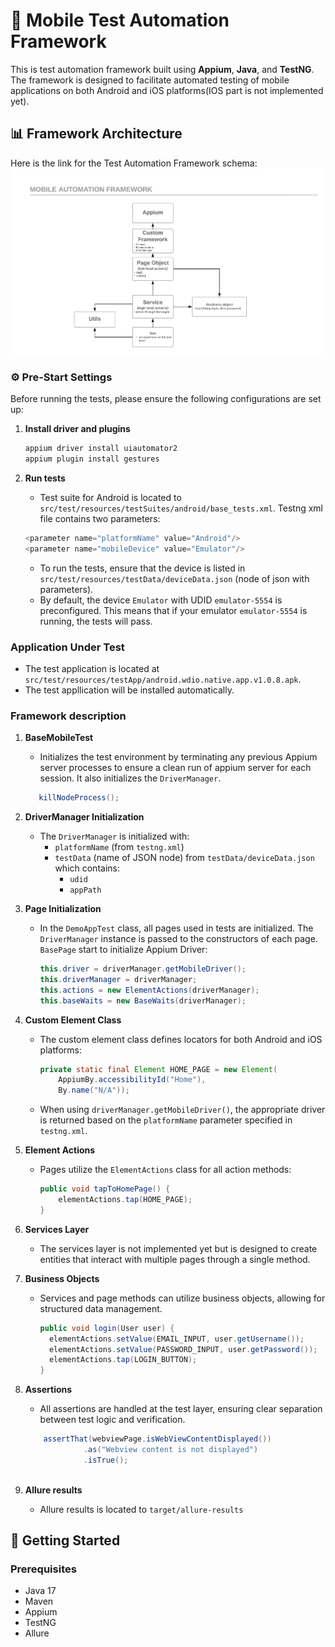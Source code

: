 # 📱 Mobile Test Automation Framework

This is test automation framework built using **Appium**, **Java**, and **TestNG**. The framework is designed to facilitate automated testing of mobile applications on both Android and iOS platforms(IOS part is not implemented yet).

## 📊 Framework Architecture

Here is the link for the Test Automation Framework schema:
![Mobile Framework Layers](src/test/resources/images/mobile_framework_layers.png)

### ⚙️ Pre-Start Settings

Before running the tests, please ensure the following configurations are set up:

1. **Install driver and plugins**
   ```java
   appium driver install uiautomator2
   appium plugin install gestures
      ```
  
2. **Run tests**
    - Test suite for Android is located to `src/test/resources/testSuites/android/base_tests.xml`. Testng xml file contains two parameters:
    ```java
    <parameter name="platformName" value="Android"/>
    <parameter name="mobileDevice" value="Emulator"/>
      ```
    - To run the tests, ensure that the device is listed in `src/test/resources/testData/deviceData.json` (node of json with parameters). 
    - By default, the device `Emulator` with UDID `emulator-5554` is preconfigured. This means that if your emulator `emulator-5554` is running, the tests will pass.

### Application Under Test
   - The test application is located at `src/test/resources/testApp/android.wdio.native.app.v1.0.8.apk`.
   - The test appllication will be installed automatically.

### Framework description

1. **BaseMobileTest**
    - Initializes the test environment by terminating any previous Appium server processes to ensure a clean run of appium server for each session. It also initializes the `DriverManager`.
     ```java
        killNodeProcess();
      ```

2. **DriverManager Initialization**
    - The `DriverManager` is initialized with:
        - `platformName` (from `testng.xml`)
        - `testData` (name of JSON node) from `testData/deviceData.json` which contains:
            - `udid`
            - `appPath`

3. **Page Initialization**
    - In the `DemoAppTest` class, all pages used in tests are initialized. The `DriverManager` instance is passed to the constructors of each page. `BasePage` start to initialize Appium Driver:
      ```java
      this.driver = driverManager.getMobileDriver();
      this.driverManager = driverManager;
      this.actions = new ElementActions(driverManager);
      this.baseWaits = new BaseWaits(driverManager);
      ```

4. **Custom Element Class**
    - The custom element class defines locators for both Android and iOS platforms:
      ```java
      private static final Element HOME_PAGE = new Element(
          AppiumBy.accessibilityId("Home"),
          By.name("N/A"));
      ```
    - When using `driverManager.getMobileDriver()`, the appropriate driver is returned based on the `platformName` parameter specified in `testng.xml`.

5. **Element Actions**
    - Pages utilize the `ElementActions` class for all action methods:
      ```java
      public void tapToHomePage() {
          elementActions.tap(HOME_PAGE);
      }
      ```

6. **Services Layer**
    - The services layer is not implemented yet but is designed to create entities that interact with multiple pages through a single method.

7. **Business Objects**
    - Services and page methods can utilize business objects, allowing for structured data management.
      ```java
      public void login(User user) {
        elementActions.setValue(EMAIL_INPUT, user.getUsername());
        elementActions.setValue(PASSWORD_INPUT, user.getPassword());
        elementActions.tap(LOGIN_BUTTON);
      }
      
      ```
      
8. **Assertions**
    - All assertions are handled at the test layer, ensuring clear separation between test logic and verification.
   ```java
       assertThat(webviewPage.isWebViewContentDisplayed())
                .as("Webview content is not displayed")
                .isTrue();
      
      ```
      
9. **Allure results**
   - Allure results is located to `target/allure-results`

## 🚀 Getting Started

### Prerequisites

- Java 17
- Maven
- Appium
- TestNG
- Allure